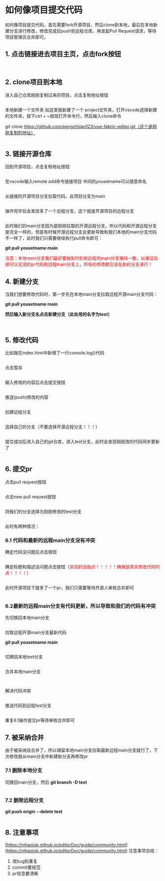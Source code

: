 # 如何像项目提交代码

如何像项目提交代码，首先需要fork开源项目，然后clone到本地，最后在本地新建分支进行修改，修改完成后push到远程仓库，再发起Pull Request请求，等待项目管理员合并即可。

## 1. 点击链接进去项目主页，点击fork按钮

<figure><img src="/public/pr01.png" alt=""><figcaption></figcaption></figure>
<figure><img src="/public/pr02.png" alt=""><figcaption></figcaption></figure>


## 2. clone项目到本地
进入自己仓库刚刚复制过来的项目，点击复制地址按钮
<figure><img src="/public/pr03.png" alt=""><figcaption></figcaption></figure>

本地新建一个文件夹 如这里我新建了一个 project文件夹，打开vscode选择新建的文件夹，按下ctrl + ~按钮打开命令行，然后输入clone命令

git clone https://github.com/pengzhijian123/vue-fabric-editor.git（这个是刚刚复制的地址）
<figure><img src="/public/pr04.png" alt=""><figcaption></figcaption></figure>


## 3. 链接开源仓库
回到开源项目，点击复制地址按钮

<figure><img src="/public/pr05.png" alt=""><figcaption></figcaption></figure>

在vscode输入remote add命令链接项目 中间的yousetname可以随意命名

<figure><img src="/public/pr06.png" alt=""><figcaption></figcaption></figure>

从链接的开源项目分支拉取代码，此项目分支为main

<figure><img src="/public/pr07.png" alt=""><figcaption></figcaption></figure>

操作完毕后会发现多了一个远程分支，这个就是开源项目的远程分支

<figure><img src="/public/pr08.png" alt=""><figcaption></figcaption></figure>

此时我们的main分支因为是刚刚拉取的开源远程分支，所以代码和开源远程分支是完全一样的，但是有时候开源远程分支会更新导致和我们本地的main分支代码不一样了，此时我们只需要继续执行pull命令即可：

**git pull yousetname main**

<font color=red>注意：本地main分支我们最好要做到时刻和远程的main分支保持一致，以保证后续可以无误的pr代码到远程main分支上，所有的修改都应该在新的分支进行！</font>

## 4. 新建分支

当我们想要修改代码时，第一步先在本地main分支拉取远程开源main分支代码：

**git pull yousetname main**

**然后输入新分支名点击新建分支（此处用的名字为test）**

<figure><img src="/public/pr09.png" alt=""><figcaption></figcaption></figure>

<figure><img src="/public/pr10.png" alt=""><figcaption></figcaption></figure>

## 5. 修改代码

比如我在index.html中新增了一行console.log()代码

<figure><img src="/public/pr11.png" alt=""><figcaption></figcaption></figure>

点击暂存

<figure><img src="/public/pr12.png" alt=""><figcaption></figcaption></figure>

输入修改的内容后点击提交按钮

<figure><img src="/public/pr13.png" alt=""><figcaption></figcaption></figure>

推送(push)修改的内容

<figure><img src="/public/pr14.png" alt=""><figcaption></figcaption></figure>

创建远程分支

<figure><img src="/public/pr15.png" alt=""><figcaption></figcaption></figure>

选择自己的分支（不要选择开源远程分支！！！）

<figure><img src="/public/pr16.png" alt=""><figcaption></figcaption></figure>

提交成功后进入自己的git仓库，进入test分支，此时会发现刚刚改的代码同步更新了

<figure><img src="/public/pr17.png" alt=""><figcaption></figcaption></figure>

## 6. 提交pr

点击pull request按钮

<figure><img src="/public/pr18.png" alt=""><figcaption></figcaption></figure>

点击new pull request按钮

<figure><img src="/public/pr19.png" alt=""><figcaption></figcaption></figure>

将我们的分支选择为刚刚修改的test分支

<figure><img src="/public/pr20.png" alt=""><figcaption></figcaption></figure>

此时有两种情况：

### 6.1 代码和最新的远程main分支没有冲突

确定代码没问题后点击按钮

<figure><img src="/public/pr21.png" alt=""><figcaption></figcaption></figure>

确定标题和描述没问题点击按钮（<font color=red>实验的话别点！！！！！确保是真实修改代码时点！！！！</font>）

<figure><img src="/public/pr22.png" alt=""><figcaption></figcaption></figure>

此时开源项目下就多了一个pr，我们只需要等待开源人审核合并即可

<figure><img src="/public/pr23.png" alt=""><figcaption></figcaption></figure>

### 6.2最新的远程main分支有代码更新，所以导致和我们的代码有冲突

先切换回本地main分支

<figure><img src="/public/pr24.png" alt=""><figcaption></figcaption></figure>

拉取远程开源main分支最新代码

**git pull yousetname main**

<figure><img src="/public/pr25.png" alt=""><figcaption></figcaption></figure>

切换回本地test分支

<figure><img src="/public/pr26.png" alt=""><figcaption></figcaption></figure>

合并本地main分支

<figure><img src="/public/pr27.png" alt=""><figcaption></figcaption></figure>

<figure><img src="/public/pr28.png" alt=""><figcaption></figcaption></figure>

解决代码冲突

<figure><img src="/public/pr29.png" alt=""><figcaption></figcaption></figure>

推送代码到远程test分支

<figure><img src="/public/pr30.png" alt=""><figcaption></figcaption></figure>

重复6.1操作提交pr等待审核合并即可

## 7. 被采纳合并

由于被采纳且合并了，所以保留本地main分支拉取最新远程main分支就行了，下次修改就从main分支中新建新分支再修改pr

### 7.1 删除本地分支

切换回main分支，然后 **git branch -D test**

<figure><img src="/public/pr31.png" alt=""><figcaption></figcaption></figure>

### 7.2 删除远程分支

**git push origin --delete test**

<figure><img src="/public/pr32.png" alt=""><figcaption></figcaption></figure>

## 8. 注意事项

[https://nihaojob.github.io/editorDoc/guide/community.html](https://nihaojob.github.io/editorDoc/guide/community.html)
注意事项总结：

1. 改bug别重复
2. commit要规范
3. pr信息要清晰


